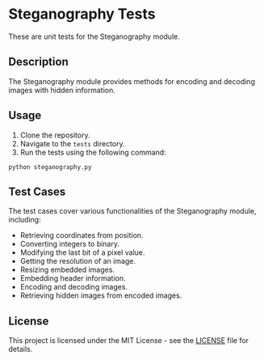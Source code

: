 # Steganography Tests

These are unit tests for the Steganography module.

## Description

The Steganography module provides methods for encoding and decoding images with hidden information.

## Usage

1. Clone the repository.
2. Navigate to the `tests` directory.
3. Run the tests using the following command:
```
python steganography.py
```
## Test Cases

The test cases cover various functionalities of the Steganography module, including:

- Retrieving coordinates from position.
- Converting integers to binary.
- Modifying the last bit of a pixel value.
- Getting the resolution of an image.
- Resizing embedded images.
- Embedding header information.
- Encoding and decoding images.
- Retrieving hidden images from encoded images.

## License

This project is licensed under the MIT License - see the [LICENSE](../LICENSE) file for details.